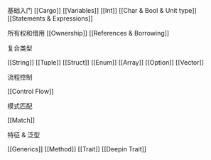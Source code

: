 基础入门
[[Cargo]]
[[Variables]]
[[Int]]
[[Char & Bool & Unit type]]
[[Statements & Expressions]]

所有权和借用
[[Ownership]]
[[References & Borrowing]]

复合类型

[[String]]
[[Tuple]]
[[Struct]]
[[Enum]]
[[Array]]
[[Option]]
[[Vector]]

流程控制

[[Control Flow]]

模式匹配

[[Match]]

特征 & 泛型

[[Generics]]
[[Method]]
[[Trait]]
[[Deepin Trait]]
